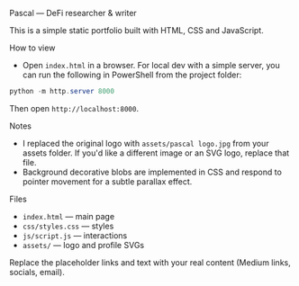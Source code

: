 Pascal — DeFi researcher & writer

This is a simple static portfolio built with HTML, CSS and JavaScript.

How to view

- Open `index.html` in a browser. For local dev with a simple server, you can run the following in PowerShell from the project folder:

```powershell
python -m http.server 8000
```

Then open `http://localhost:8000`.

Notes
- I replaced the original logo with `assets/pascal logo.jpg` from your assets folder. If you'd like a different image or an SVG logo, replace that file.
- Background decorative blobs are implemented in CSS and respond to pointer movement for a subtle parallax effect.

Files
- `index.html` — main page
- `css/styles.css` — styles
- `js/script.js` — interactions
- `assets/` — logo and profile SVGs

Replace the placeholder links and text with your real content (Medium links, socials, email).